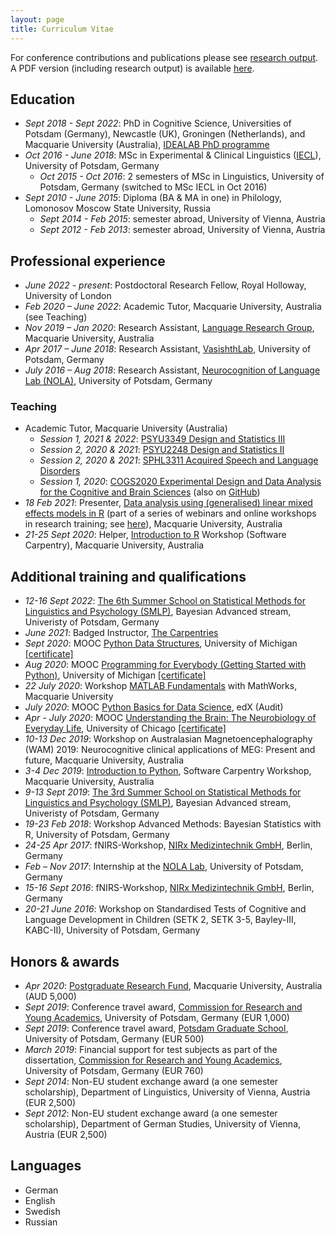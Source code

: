 ```yaml
---
layout: page
title: Curriculum Vitae
---
```


For conference contributions and publications please see [research output](https://mariakna.github.io/research/).
A PDF version (including research output) is available [here](CV_MKorochkina.pdf).

## Education

* *Sept 2018 - Sept 2022*: PhD in Cognitive Science, Universities of Potsdam (Germany), Newcastle (UK), Groningen (Netherlands), and Macquarie University (Australia), [IDEALAB PhD programme](https://phd-idealab.com/)
* *Oct 2016 - June 2018*: MSc in Experimental & Clinical Linguistics ([IECL](https://www.uni-potsdam.de/en/iecl/index)), University of Potsdam, Germany
  * *Oct 2015 - Oct 2016*: 2 semesters of MSc in Linguistics, University of Potsdam, Germany (switched to MSc IECL in Oct 2016)
* *Sept 2010 - June 2015*: Diploma (BA & MA in one) in Philology, Lomonosov Moscow State University, Russia
  * *Sept 2014 - Feb 2015*: semester abroad, University of Vienna, Austria
  * *Sept 2012 - Feb 2013*: semester abroad, University of Vienna, Austria

## Professional experience

* *June 2022 - present*: Postdoctoral Research Fellow, Royal Holloway, University of London
* *Feb 2020 – June 2022*: Academic Tutor, Macquarie University, Australia (see Teaching)
* *Nov 2019 – Jan 2020*: Research Assistant, [Language Research Group](https://www.mq.edu.au/about/about-the-university/faculties-and-departments/medicine-and-health-sciences/departments-and-centres/department-of-cognitive-science/our-research/language), Macquarie University, Australia
* *Apr 2017 – June 2018*: Research Assistant, [VasishthLab](https://vasishth.github.io/), University of Potsdam, Germany
* *July 2016 – Aug 2018*: Research Assistant, [Neurocognition of Language Lab (NOLA)](http://www.uni-potsdam.de/nola/index.html), University of Potsdam, Germany

### Teaching

* Academic Tutor, Macquarie University (Australia)
  * *Session 1, 2021 &amp; 2022*: [PSYU3349 Design and Statistics III](https://unitguides.mq.edu.au/unit_offerings/139805/unit_guide)
  * *Session 2, 2020 &amp; 2021*: [PSYU2248 Design and Statistics II](https://unitguides.mq.edu.au/unit_offerings/140336/unit_guide)
  * *Session 2, 2020 &amp; 2021*: [SPHL3311 Acquired Speech and Language Disorders](https://unitguides.mq.edu.au/unit_offerings/134147/unit_guide)
  * *Session 1, 2020*: [COGS2020 Experimental Design and Data Analysis for the Cognitive and Brain Sciences](https://unitguides.mq.edu.au/unit_offerings/123650/unit_guide) (also on [GitHub](https://crossley.github.io/cogs2020_2020/index.html))
* *18 Feb 2021*: Presenter, [Data analysis using (generalised) linear mixed effects models in R](https://github.com/mariakna/MQ-eResearchTraining-GLMMs) (part of a series of webinars and online workshops in research training; see [here](https://www.eventbrite.co.uk/e/2021-eresearch-training-kickoff-at-macquarie-university-tickets-136557911389)), Macquarie University, Australia
* *21-25 Sept 2020*: Helper, [Introduction to R](https://mq-software-carpentry.github.io/2020-09-21-intro-to-r/) Workshop (Software Carpentry), Macquarie University, Australia

## Additional training and qualifications

* *12-16 Sept 2022*: [The 6th Summer School on Statistical Methods for Linguistics and Psychology (SMLP)](https://vasishth.github.io/smlp2022/), Bayesian Advanced stream, Univeristy of Potsdam, Germany
* *June 2021*: Badged Instructor, [The Carpentries](https://carpentries.org/)
* *Sept 2020*: MOOC [Python Data Structures](https://www.coursera.org/learn/python-data), University of Michigan [[certificate]](https://github.com/mariakna/mariakna.github.io/blob/master/certificate_python_course_part2.pdf)
* *Aug 2020*: MOOC [Programming for Everybody (Getting Started with Python)](https://www.coursera.org/learn/python), University of Michigan [[certificate]](https://github.com/mariakna/mariakna.github.io/blob/master/certificate_python_course_part1.pdf)
* *22 July 2020*: Workshop [MATLAB Fundamentals](https://www.eventbrite.co.uk/e/matlab-fundamentals-at-macquarie-university-tickets-111336725142) with MathWorks, Macquarie University
* *July 2020*: MOOC [Python Basics for Data Science](https://learning.edx.org/course/course-v1:IBM+PY0101EN+1T2020/home), edX (Audit)
* *Apr - July 2020*: MOOC [Understanding the Brain: The Neurobiology of Everyday Life](https://www.coursera.org/learn/neurobiology?#enroll), University of Chicago [[certificate]](https://github.com/mariakna/mariakna.github.io/blob/master/Coursera%203FM8UYY27R4_certificate.pdf)
* *10-13 Dec 2019*: Workshop on Australasian Magnetoencephalography (WAM) 2019: Neurocognitive clinical applications of MEG: Present and future, Macquarie University, Australia
* *3-4 Dec 2019*: [Introduction to Python](https://mq-software-carpentry.github.io/2019-12-03-intro-to-python/), Software Carpentry Workshop, Macquarie University, Australia
* *9-13 Sept 2019*: [The 3rd Summer School on Statistical Methods for Linguistics and Psychology (SMLP)](https://vasishth.github.io/smlp2019/), Bayesian Advanced stream, Univeristy of Potsdam, Germany
* *19-23 Feb 2018*: Workshop Advanced Methods: Bayesian Statistics with R, University of Potsdam, Germany
* *24-25 Apr 2017*: fNIRS-Workshop, [NIRx Medizintechnik GmbH](https://nirx.net/), Berlin, Germany
* *Feb – Nov 2017*: Internship at the [NOLA Lab](http://www.uni-potsdam.de/nola/index.html), University of Potsdam, Germany
* *15-16 Sept 2016*: fNIRS-Workshop, [NIRx Medizintechnik GmbH](https://nirx.net/), Berlin, Germany
* *20-21 June 2016*: Workshop on Standardised Tests of Cognitive and Language Development in Children (SETK 2, SETK 3-5, Bayley-III, KABC-II), University of Potsdam, Germany

## Honors & awards

* *Apr 2020*: [Postgraduate Research Fund](https://students.mq.edu.au/study/my-research-program/grants-and-funding), Macquarie University, Australia (AUD 5,000)
* *Sept 2019*: Conference travel award, [Commission for Research and Young Academics](https://www.uni-potsdam.de/en/humfak/research/supportforyoungacademics/fundingopportunitiesatthefaculty), University of Potsdam, Germany (EUR 1,000)
* *Sept 2019*: Conference travel award, [Potsdam Graduate School](https://www.uni-potsdam.de/en/pogs/), University of Potsdam, Germany (EUR 500)
* *March 2019*: Financial support for test subjects as part of the dissertation, [Commission for Research and Young Academics](https://www.uni-potsdam.de/en/humfak/research/supportforyoungacademics/fundingopportunitiesatthefaculty), University of Potsdam, Germany (EUR 760)
* *Sept 2014*: Non-EU student exchange award (a one semester scholarship), Department of Linguistics, University of Vienna, Austria (EUR 2,500)
* *Sept 2012*: Non-EU student exchange award (a one semester scholarship), Department of German Studies, University of Vienna, Austria (EUR 2,500)

## Languages

* German
* English
* Swedish
* Russian





